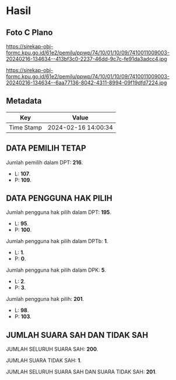 # Hasil

## Foto C Plano

https://sirekap-obj-formc.kpu.go.id/61e2/pemilu/ppwp/74/10/01/10/09/7410011009003-20240216-134634--413bf3c0-2237-46dd-9c7c-fe91da3adcc4.jpg

https://sirekap-obj-formc.kpu.go.id/61e2/pemilu/ppwp/74/10/01/10/09/7410011009003-20240216-134634--6aa77136-8042-4311-8994-09f19dfd7224.jpg


## Metadata

| Key        | Value               |
| ---------- | ------------------- |
| Time Stamp | 2024-02-16 14:00:34 |


## DATA PEMILIH TETAP

Jumlah pemilih dalam DPT: **216**.
 * L: **107**.
 * P: **109**.

## DATA PENGGUNA HAK PILIH

Jumlah pengguna hak pilih dalam DPT: **195**.
 * L: **95**.
 * P: **100**.

Jumlah pengguna hak pilih dalam DPTb: **1**.
 * L: **1**.
 * P: **0**.

Jumlah pengguna hak pilih dalam DPK: **5**.
 * L: **2**.
 * P: **3**.

Jumlah pengguna hak pilih: **201**.
 * L: **98**.
 * P: **103**.

## JUMLAH SUARA SAH DAN TIDAK SAH

JUMLAH SELURUH SUARA SAH: **200**.

JUMLAH SUARA TIDAK SAH: **1**.

JUMLAH SELURUH SUARA SAH DAN SUARA TIDAK SAH: **201**.


